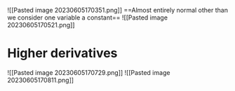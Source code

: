 ![[Pasted image 20230605170351.png]]
==Almost entirely normal other than we consider one variable a constant==
![[Pasted image 20230605170521.png]]
# Higher derivatives
![[Pasted image 20230605170729.png]]
![[Pasted image 20230605170811.png]]
